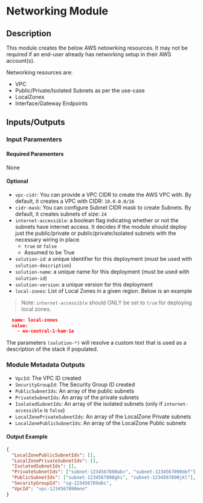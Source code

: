 # Networking Module

## Description

This module creates the below AWS netowrking resources. It may not be required if an end-user already has networking setup in their AWS account(s).

Networking resources are:

  - VPC
  - Public/Private/Isolated Subnets as per the use-case
  - LocalZones
  - Interface/Gateway Endpoints

## Inputs/Outputs

### Input Paramenters

#### Required Paramenters

None

#### Optional

- `vpc-cidr`: You can provide a VPC CIDR to create the AWS VPC with. By default, it creates a VPC with CIDR: `10.0.0.0/16`
- `cidr-mask`: You can configure Subnet CIDR mask to create Subnets. By default, it creates subnets of size: `24`
- `internet-accessible`: a boolean flag indicating whether or not the subnets have internet access. It decides if the module should deploy just the public/private or public/private/isolated subnets with the necessary wiring in place.
  - `true` or `false`
  - Assumed to be True
- `solution-id`: a unique identifier for this deployment (must be used with `solution-description`)
- `solution-name`: a unique name for this deployment (must be used with `solution-id`)
- `solution-version`: a unique version for this deployment
- `local-zones`: List of Local Zones in a given region. Below is an example
> Note: `internet-accessible` should ONLY be set to `true` for deploying local zones.
```json
  name: local-zones
  value: 
    - eu-central-1-ham-1a
```

The parameters `(solution-*)` will resolve a custom text that is used as a description of the stack if populated.

### Module Metadata Outputs

- `VpcId`: The VPC ID created
- `SecurityGroupId`: The Security Group ID created
- `PublicSubnetIds`: An array of the public subnets
- `PrivateSubnetIds`: An array of the private subnets
- `IsolatedSubnetIds`: An array of the isolated subnets  (only if `internet-accessible` is `false`)
- `LocalZonePrivateSubnetIds`: An array of the LocalZone Private subnets
- `LocalZonePublicSubnetIds`: An array of the LocalZone Public subnets

#### Output Example

```json
{ 
  "LocalZonePublicSubnetIds": [],
  "LocalZonePrivateSubnetIds": [],
  "IsolatedSubnetIds": [],
  "PrivateSubnetIds": ["subnet-1234567890abc", "subnet-1234567890def"],
  "PublicSubnetIds": ["subnet-1234567890ghi", "subnet-1234567890jkl"],
  "SecurityGroupId": "sg-123456789abc",
  "VpcId": "vpc-1234567890mno"
}
```

